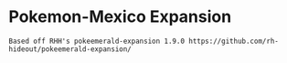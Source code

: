 # Pokemon-Mexico Expansion


```
Based off RHH's pokeemerald-expansion 1.9.0 https://github.com/rh-hideout/pokeemerald-expansion/
```
